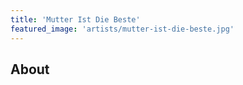 ```yaml
---
title: 'Mutter Ist Die Beste'
featured_image: 'artists/mutter-ist-die-beste.jpg'
---
```


## About


